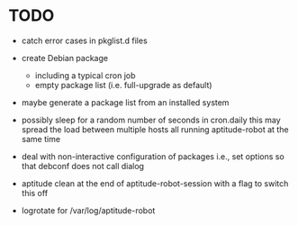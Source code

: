 # TODO

* catch error cases in pkglist.d files
* create Debian package
  * including a typical cron job
  * empty package list (i.e. full-upgrade as default)

* maybe generate a package list from an installed system

* possibly sleep for a random number of seconds in cron.daily
  this may spread the load between multiple hosts all running
  aptitude-robot at the same time

* deal with non-interactive configuration of packages
  i.e., set options so that debconf does not call dialog

* aptitude clean at the end of aptitude-robot-session with a
  flag to switch this off

* logrotate for /var/log/aptitude-robot
